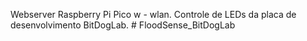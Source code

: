 Webserver Raspberry Pi Pico w - wlan. Controle de LEDs da placa de desenvolvimento BitDogLab.
#   F l o o d S e n s e _ B i t D o g L a b  
 